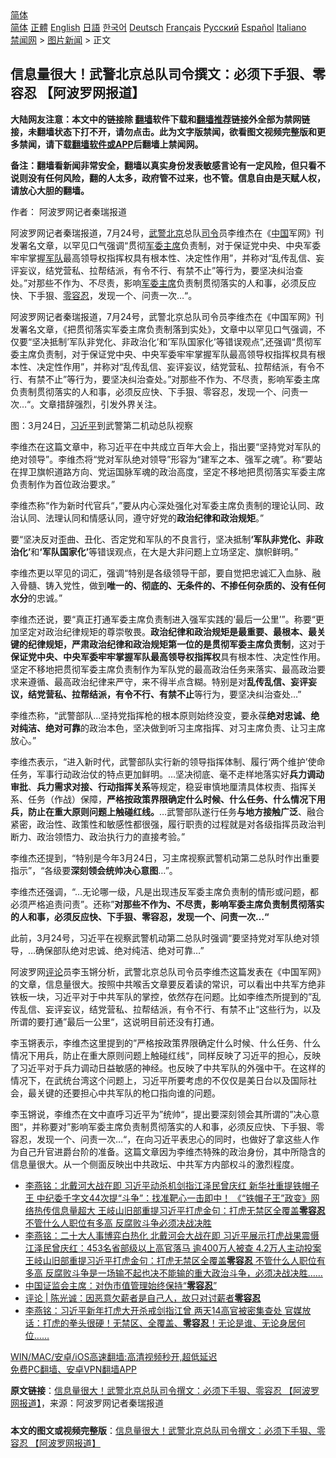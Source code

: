  <!-- 面包屑导航 --> <div class="breadcrumb"><!-- GTranslate: https://gtranslate.io/ -->  <div class="switcher notranslate">  <div class="selected">  <a href="#" onclick="return false;"> 简体</a>  </div>  <div class="option">  <a href="https://www.bannedbook.org" onclick="doGTranslate('zh-CN|zh-CN');jQuery('div.switcher div.selected a').html(jQuery(this).html());return false;" title="简体中文" class="nturl selected"> 简体</a>  <a href="https://www.bannedbook.org/zh-tw/" onclick="doGTranslate('zh-CN|zh-TW');jQuery('div.switcher div.selected a').html(jQuery(this).html());return false;" title="繁體中文" class="nturl"> 正體</a>  <a href="https://www.bannedbook.org/en/" onclick="doGTranslate('zh-CN|en');jQuery('div.switcher div.selected a').html(jQuery(this).html());return false;" title="English" class="nturl"> English</a>  <a href="https://www.bannedbook.org/ja/" onclick="doGTranslate('zh-CN|ja');jQuery('div.switcher div.selected a').html(jQuery(this).html());return false;" title="日本語" class="nturl"> 日語</a>  <a href="https://www.bannedbook.org/ko/" onclick="doGTranslate('zh-CN|ko');jQuery('div.switcher div.selected a').html(jQuery(this).html());return false;" title="한국어" class="nturl"> 한국어</a>  <a href="https://www.bannedbook.org/de/" onclick="doGTranslate('zh-CN|de');jQuery('div.switcher div.selected a').html(jQuery(this).html());return false;" title="Deutsch" class="nturl"> Deutsch</a>  <a href="https://www.bannedbook.org/fr/" onclick="doGTranslate('zh-CN|fr');jQuery('div.switcher div.selected a').html(jQuery(this).html());return false;" title="Français" class="nturl"> Français</a>  <a href="https://www.bannedbook.org/ru/" onclick="doGTranslate('zh-CN|ru');jQuery('div.switcher div.selected a').html(jQuery(this).html());return false;" title="Русский" class="nturl"> Русский</a>  <a href="https://www.bannedbook.org/es/" onclick="doGTranslate('zh-CN|es');jQuery('div.switcher div.selected a').html(jQuery(this).html());return false;" title="Español" class="nturl"> Español</a>  <a href="https://www.bannedbook.org/it/" onclick="doGTranslate('zh-CN|it');jQuery('div.switcher div.selected a').html(jQuery(this).html());return false;" title="Italiano" class="nturl"> Italiano</a>  </div>  </div>      <div class='breadcrumb-sub'><!-- Breadcrumb NavXT 6.3.0 --> <a href="https://www.bannedbook.org/" class="home">禁闻网</a> &gt; <a href="https://www.bannedbook.org/bnews/topimagenews/" class="category">图片新闻</a> &gt; 正文</div></div><h2>信息量很大！武警北京总队司令撰文：必须下手狠、零容忍 【阿波罗网报道】</h2> <p class="notice"><b>大陆网友注意：本文中的链接除 <a href="https://github.com/bannedbook/fanqiang" >翻墙</a>软件下载和<a href="https://github.com/killgcd/justmysocks/blob/master/README.md">翻墙推荐</a>链接外全部为禁网链接，未翻墙状态下打不开，请勿点击。此为文字版禁闻，欲看图文视频完整版和更多禁闻，请下载<a href="https://github.com/bannedbook/fanqiang">翻墙软件或APP</a>后翻墙上禁闻网。</p><p>备注：翻墙看新闻非常安全，翻墙以真实身份发表敏感言论有一定风险，但只看不说则没有任何风险，翻的人太多，政府管不过来，也不管。信息自由是天赋人权，请放心大胆的翻墙。</b></p>  <div class="entry"> <p>作者： 阿波罗网记者秦瑞报道</p> <p id="summary">阿波罗网记者秦瑞报道，7月24号，<a href="https://www.bannedbook.org/bnews/tag/%e6%ad%a6%e8%ad%a6/" class="st_tag internal_tag" rel="tag" title="标签 武警 下的日志">武警</a><a href="https://www.bannedbook.org/bnews/tag/%e5%8c%97%e4%ba%ac/" class="st_tag internal_tag" rel="tag" title="标签 北京 下的日志">北京</a>总队<a href="https://www.bannedbook.org/bnews/tag/%E5%8F%B8%E4%BB%A4/" class="st_tag internal_tag" rel="tag" title="标签 司令 下的日志">司令</a>员李维杰在《<span class='wp_keywordlink_affiliate'><a href="https://www.bannedbook.org/" title="中国" target="_blank">中国</a></span>军网》刊发署名文章，以罕见口气强调“贯彻<a href="https://www.bannedbook.org/bnews/tag/%E5%86%9B%E5%A7%94/" class="st_tag internal_tag" rel="tag" title="标签 军委 下的日志">军委</a><a href="https://www.bannedbook.org/bnews/tag/%E4%B8%BB%E5%B8%AD/" class="st_tag internal_tag" rel="tag" title="标签 主席 下的日志">主席</a>负责制，对于保证党中央、中央军委牢牢掌握<a href="https://www.bannedbook.org/bnews/tag/%E5%86%9B%E9%98%9F/" class="st_tag internal_tag" rel="tag" title="标签 军队 下的日志">军队</a>最高领导权指挥权具有根本性、决定性作用”，并称对“乱传乱信、妄评妄议，结党营私、拉帮结派，有令不行、有禁不止”等行为，要坚决纠治查处。”对那些不作为、不尽责，影响<a href="https://www.bannedbook.org/bnews/tag/%E5%86%9B%E5%A7%94%E4%B8%BB%E5%B8%AD/" class="st_tag internal_tag" rel="tag" title="标签 军委主席 下的日志">军委主席</a>负责制贯彻落实的人和事，必须反应快、下手狠、<a href="https://www.bannedbook.org/bnews/tag/%E9%9B%B6%E5%AE%B9%E5%BF%8D/" class="st_tag internal_tag" rel="tag" title="标签 零容忍 下的日志">零容忍</a>，发现一个、问责一次&#8230;“。</p> <p>阿波罗网记者秦瑞报道，7月24号，武警北京总队司令员李维杰在《中国军网》刊发署名文章，《把贯彻落实军委主席负责制落到实处》，文章中以罕见口气强调，不仅要“坚决抵制&#8217;军队非党化、非政治化&#8217;和&#8217;军队国家化&#8217;等错误观点”,还强调“贯彻军委主席负责制，对于保证党中央、中央军委牢牢掌握军队最高领导权指挥权具有根本性、决定性作用”，并称对“乱传乱信、妄评妄议，结党营私、拉帮结派，有令不行、有禁不止”等行为，要坚决纠治查处。”对那些不作为、不尽责，影响军委主席负责制贯彻落实的人和事，必须反应快、下手狠、零容忍，发现一个、问责一次&#8230;“。文章措辞强烈，引发外界关注。</p> <p>图：3月24日，<a href="https://www.bannedbook.org/bnews/tag/%e4%b9%a0%e8%bf%91%e5%b9%b3/" class="st_tag internal_tag" rel="tag" title="标签 习近平 下的日志">习近平</a>到武警第二机动总队视察</p>  <p>李维杰在这篇文章中，称习近平在中共成立百年大会上，指出要“坚持党对军队的绝对领导”。李维杰将“党对军队绝对领导”形容为“建军之本、强军之魂”。称“要站在捍卫旗帜道路方向、党运国脉军魂的政治高度，坚定不移地把贯彻落实军委主席负责制作为首位政治要求。”</p> <p>李维杰称“作为新时代官兵“，”要从内心深处强化对军委主席负责制的理论认同、政治认同、法理认同和情感认同，遵守好党的<strong>政治纪律和政治规矩</strong>。”</p> <p>要“坚决反对歪曲、丑化、否定党和军队的不良言行，坚决抵制<strong>‘军队非党化、非政治化’</strong>和<strong>‘军队国家化’</strong>等错误观点，在大是大非问题上立场坚定、旗帜鲜明。”</p> <p>李维杰更以罕见的词汇，强调“特别是各级领导干部，要自觉把忠诚汇入血脉、融入骨髓、铸入党性，做到<strong>唯一的、彻底的、无条件的、不掺任何杂质的、没有任何水分</strong>的忠诚。”</p>  <p>李维杰还说，要“真正打通军委主席负责制进入强军实践的‘最后一公里’”。称要“更加坚定对政治纪律规矩的尊崇敬畏。<strong>政治纪律和政治规矩是最重要、最根本、最关键的纪律规矩，严肃政治纪律和政治规矩第一位的是贯彻军委主席负责制</strong>，这对于<strong>保证党中央、中央军委牢牢掌握军队最高领导权指挥权</strong>具有根本性、决定性作用。坚定不移地把贯彻军委主席负责制作为军队党的最高政治任务来落实、最高政治要求来遵循、最高政治纪律来严守，来不得半点含糊。特别是对<strong>乱传乱信、妄评妄议，结党营私、拉帮结派，有令不行、有禁不止</strong>等行为，要坚决纠治查处&#8230;”</p> <p>李维杰称，“武警部队&#8230;坚持党指挥枪的根本原则始终没变，要永葆<strong>绝对忠诚、绝对纯洁、绝对可靠</strong>的政治本色，坚决做到听习主席指挥、对习主席负责、让习主席放心。”</p> <p>李维杰表示，“进入新时代，武警部队实行新的领导指挥体制、履行‘两个维护’使命任务，军事行动政治仗的特点更加鲜明。&#8230;坚决彻底、毫不走样地落实好<strong>兵力调动审批</strong>、<strong>兵力需求对接、行动指挥关系</strong>等规定，稳妥审慎地厘清具体权责、指挥关系、任务（作战）保障，<strong>严格按政策界限确定什么时候、什么任务、什么情况下用兵，防止在重大原则问题上触碰红线。</strong>&#8230;武警部队遂行任务<strong>与地方接触广泛</strong>、融合紧密，政治性、政策性和敏感性都很强，履行职责的过程就是对各级指挥员政治判断力、政治领悟力、政治执行力的直接考验。”</p> <p>李维杰还提到，“特别是今年3月24日，习主席视察武警机动第二总队时作出重要指示”，“各级要<strong>深刻领会统帅决心意图</strong>&#8230;”。</p>  <p>李维杰还强调，“&#8230;无论哪一级，凡是出现违反军委主席负责制的情形或问题，都必须严格追责问责&#8221;。还称”<strong>对那些不作为、不尽责，影响军委主席负责制贯彻落实的人和事，必须反应快、下手狠、零容忍，发现一个、问责一次&#8230;“</strong></p> <p>此前，3月24号，习近平在视察武警机动第二总队时强调“要坚持党对军队绝对领导，&#8230;确保部队绝对忠诚、绝对纯洁、绝对可靠&#8230;”</p> <p>阿波罗网<span class='wp_keywordlink_affiliate'><a href="https://www.bannedbook.org/bnews/comments/" title="新闻评论" target="_blank">评论</a></span>员李玉锵分析，武警北京总队司令员李维杰这篇发表在《中国军网》的文章，信息量很大。按照中共喉舌文章要反着读的常识，可以看出中共军方绝非铁板一块，习近平对于中共军队的掌控，依然存在问题。比如李维杰所提到的”乱传乱信、妄评妄议，结党营私、拉帮结派，有令不行、有禁不止“这些行为，以及所谓的要打通”最后一公里“，这说明目前还没有打通。</p> <p>李玉锵表示，李维杰这里提到的”严格按政策界限确定什么时候、什么任务、什么情况下用兵，防止在重大原则问题上触碰红线“，同样反映了习近平的担心，反映了习近平对于兵力调动日益敏感的神经。也反映了中共军队的外强中干。在这样的情况下，在武统台湾这个问题上，习近平所要考虑的不仅仅是美日台以及国际社会，最关键的还要担心中共军队的枪口指向谁的问题。</p>  <p>李玉锵说，李维杰在文中直呼习近平为”统帅“，提出要深刻领会其所谓的”决心意图“，并称要对”影响军委主席负责制贯彻落实的人和事，必须反应快、下手狠、零容忍，发现一个、问责一次&#8230;“，在向习近平表忠心的同时，也做好了拿这些人作为自己升官进爵台阶的准备。这篇文章因为李维杰特殊的政治身份，其中所隐含的信息量很大。从一个侧面反映出中共政坛、中共军方内部权斗的激烈程度。</p> <ul class='op-related-articles' title='相关阅读'> <li><a href='https://www.bannedbook.org/bnews/comments/20210713/1586178.html' target='_blank'>李燕铭：北戴河大战在即 习近平动杀机剑指江泽民曾庆红 新华社重提铁帽子王 中纪委千字文44次提“斗争”：找准靶心一击即中！ 《“铁帽子王”政变》网络热传信息量超大 王岐山旧部重提习近平打虎金句：打虎无禁区全覆盖<b>零容忍</b> 不管什么人职位有多高 反腐败斗争必须决战决胜</a></li> <li><a href='https://www.bannedbook.org/bnews/comments/20210628/1575984.html' target='_blank'>李燕铭：二十大人事博弈白热化 北戴河会大战在即 习近平展示打虎战果震慑江泽民曾庆红：453名省部级以上高官落马 逾400万人被查 4.2万人主动投案 王岐山旧部重提习近平打虎金句：打虎无禁区全覆盖<b>零容忍</b> 不管什么人职位有多高 反腐败斗争是一场输不起也决不能输的重大政治斗争，必须决战决胜……</a></li> <li><a href='https://www.bannedbook.org/bnews/baitai/20210522/1551904.html' target='_blank'>中国证监会主席：对伪市值管理始终保持“<b>零容忍</b>”</a></li> <li><a href='https://www.bannedbook.org/bnews/comments/20210223/1492028.html' target='_blank'>评论 | 陈光诚：因恶意欠薪者是自己人，故只对讨薪者<b>零容忍</b></a></li> <li><a href='https://www.bannedbook.org/bnews/comments/20210106/1462048.html' target='_blank'>李燕铭：习近平新年打虎大开杀戒剑指江曾 两天14高官被密集查处 官媒放话：打虎的拳头很硬！无禁区、全覆盖、<b>零容忍</b>！无论是谁、无论身居何位……</a></li> </ul> <p class="texttj"> <a href="https://github.com/bannedbook/fanqiang/wiki/V2ray%E6%9C%BA%E5%9C%BA" target="_blank">WIN/MAC/安卓/iOS高速翻墙:高清视频秒开,超低延迟</a><br/> <a href="https://github.com/bannedbook/fanqiang/wiki/%E7%A6%81%E9%97%BB%E7%BD%91%E5%AE%89%E5%8D%93%E7%BF%BB%E5%A2%99%E6%96%B0%E9%97%BBAPP" target="_blank">免费PC翻墙、安卓VPN翻墙APP</a></p><p> <b>原文链接</b>：<a class="src_link" href="https://www.aboluowang.com/2021/0726/1624277.html" target="_blank">信息量很大！武警北京总队司令撰文：必须下手狠、零容忍 【阿波罗网报道】</a>，来源：阿波罗网记者秦瑞报道 </p><a name='sharetosocial'></a>  <div style="margin-bottom:5px;padding-bottom:5px;clear:both"> <div id="archive-pix-1" class="banner-ads"> <!-- AuctionX Display platform tag START --> <div id="26318x728x90x621x_ADSLOT2" clicktrack="%%CLICK_URL_ESC%%"></div> <!-- AuctionX Display platform tag END --> </div> <div id="archive-pix-2" class="banner-ads"> <!-- AuctionX Display platform tag START --> <div id="26315x300x250x621x_ADSLOT2" clicktrack="%%CLICK_URL_ESC%%"></div> <!-- AuctionX Display platform tag END --> </div> </div>  <div id="archive-pix-1" class="banner-ads"> <!-- AuctionX Display platform tag START --> <div id="26318x728x90x621x_ADSLOT3" clicktrack="%%CLICK_URL_ESC%%"></div> <!-- AuctionX Display platform tag END --> </div> <div><b>本文的图文或视频完整版</b>：<a href='https://www.bannedbook.org/bnews/topimagenews/20210726/1594428.html'>信息量很大！武警北京总队司令撰文：必须下手狠、零容忍 【阿波罗网报道】</a></div>  </div><!--END ENTRY--> 